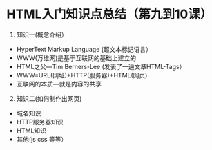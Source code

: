 # HTML入门知识点总结（第九到10课）
1. 知识一(概念介绍）
* HyperText Markup Language (超文本标记语言）
* WWW(万维网)是基于互联网的基础上建立的
* HTML之父—Tim Berners-Lee (发表了一遍文章HTML-Tags）
* WWW=URL(网址)+HTTP(服务器)+HTML(网页)
* 互联网的本质—就是内容的共享

2. 知识二(如何制作出网页)
* 域名知识
* HTTP服务器知识
* HTML知识
* 其他(js css 等等）

